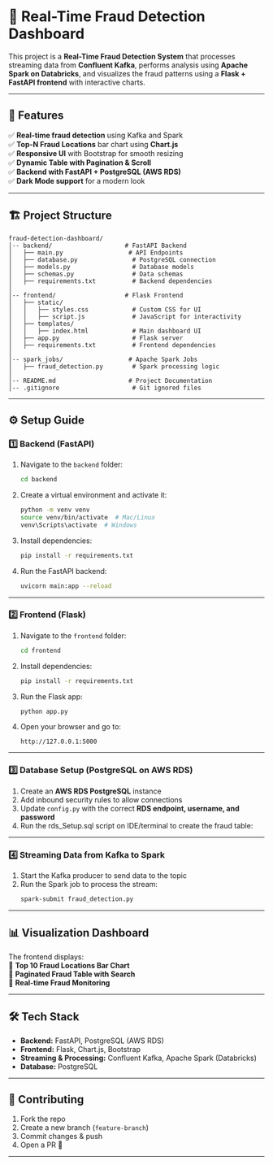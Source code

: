 # 🚀 Real-Time Fraud Detection Dashboard

This project is a **Real-Time Fraud Detection System** that processes streaming data from **Confluent Kafka**, performs analysis using **Apache Spark on Databricks**, and visualizes the fraud patterns using a **Flask + FastAPI frontend** with interactive charts.

---

## 📌 Features

✅ **Real-time fraud detection** using Kafka and Spark  
✅ **Top-N Fraud Locations** bar chart using **Chart.js**  
✅ **Responsive UI** with Bootstrap for smooth resizing  
✅ **Dynamic Table with Pagination & Scroll**  
✅ **Backend with FastAPI + PostgreSQL (AWS RDS)**  
✅ **Dark Mode support** for a modern look  

---

## 🏗️ Project Structure

```
fraud-detection-dashboard/
│-- backend/                    # FastAPI Backend
│   ├── main.py                  # API Endpoints
│   ├── database.py               # PostgreSQL connection
│   ├── models.py                 # Database models
│   ├── schemas.py                # Data schemas
│   ├── requirements.txt          # Backend dependencies
│
│-- frontend/                   # Flask Frontend
│   ├── static/
│   │   ├── styles.css            # Custom CSS for UI
│   │   ├── script.js             # JavaScript for interactivity
│   ├── templates/
│   │   ├── index.html            # Main dashboard UI
│   ├── app.py                    # Flask server
│   ├── requirements.txt          # Frontend dependencies
│
│-- spark_jobs/                  # Apache Spark Jobs
│   ├── fraud_detection.py        # Spark processing logic
│
│-- README.md                    # Project Documentation
│-- .gitignore                    # Git ignored files
```

---

## ⚙️ Setup Guide

### **1️⃣ Backend (FastAPI)**
1. Navigate to the `backend` folder:
   ```sh
   cd backend
   ```
2. Create a virtual environment and activate it:
   ```sh
   python -m venv venv
   source venv/bin/activate  # Mac/Linux
   venv\Scripts\activate  # Windows
   ```
3. Install dependencies:
   ```sh
   pip install -r requirements.txt
   ```
4. Run the FastAPI backend:
   ```sh
   uvicorn main:app --reload
   ```

---

### **2️⃣ Frontend (Flask)**
1. Navigate to the `frontend` folder:
   ```sh
   cd frontend
   ```
2. Install dependencies:
   ```sh
   pip install -r requirements.txt
   ```
3. Run the Flask app:
   ```sh
   python app.py
   ```
4. Open your browser and go to:
   ```
   http://127.0.0.1:5000
   ```

---

### **3️⃣ Database Setup (PostgreSQL on AWS RDS)**
1. Create an **AWS RDS PostgreSQL** instance  
2. Add inbound security rules to allow connections  
3. Update `config.py` with the correct **RDS endpoint, username, and password**  
4. Run the rds_Setup.sql script on IDE/terminal to create the fraud table:

---

### **4️⃣ Streaming Data from Kafka to Spark**
1. Start the Kafka producer to send data to the topic  
2. Run the Spark job to process the stream:
   ```sh
   spark-submit fraud_detection.py
   ```

---

## 📊 Visualization Dashboard

The frontend displays:  
📌 **Top 10 Fraud Locations Bar Chart**  
📌 **Paginated Fraud Table with Search**  
📌 **Real-time Fraud Monitoring**

---

## 🛠️ Tech Stack

- **Backend:** FastAPI, PostgreSQL (AWS RDS)
- **Frontend:** Flask, Chart.js, Bootstrap
- **Streaming & Processing:** Confluent Kafka, Apache Spark (Databricks)
- **Database:** PostgreSQL

---

## 🤝 Contributing

1. Fork the repo  
2. Create a new branch (`feature-branch`)  
3. Commit changes & push  
4. Open a PR 🚀  

---


